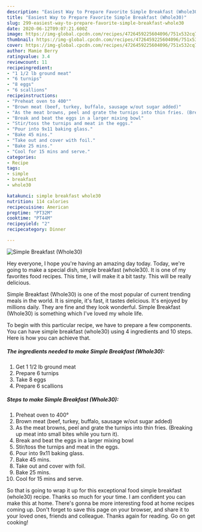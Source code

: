 ```yaml
---
description: "Easiest Way to Prepare Favorite Simple Breakfast (Whole30)"
title: "Easiest Way to Prepare Favorite Simple Breakfast (Whole30)"
slug: 299-easiest-way-to-prepare-favorite-simple-breakfast-whole30
date: 2020-06-12T09:07:21.600Z
image: https://img-global.cpcdn.com/recipes/4726459225604096/751x532cq70/simple-breakfast-whole30-recipe-main-photo.jpg
thumbnail: https://img-global.cpcdn.com/recipes/4726459225604096/751x532cq70/simple-breakfast-whole30-recipe-main-photo.jpg
cover: https://img-global.cpcdn.com/recipes/4726459225604096/751x532cq70/simple-breakfast-whole30-recipe-main-photo.jpg
author: Mamie Berry
ratingvalue: 3.4
reviewcount: 11
recipeingredient:
- "1 1/2 lb ground meat"
- "6 turnips"
- "8 eggs"
- "6 scallions"
recipeinstructions:
- "Preheat oven to 400°"
- "Brown meat (beef, turkey, buffalo, sausage w/out sugar added)"
- "As the meat browns, peel and grate the turnips into thin fries. (Breaking up meat into small bites while you turn it)."
- "Break and beat the eggs in a larger mixing bowl"
- "Stir/toss the turnips and meat in the eggs."
- "Pour into 9x11 baking glass."
- "Bake 45 mins."
- "Take out and cover with foil."
- "Bake 25 mins."
- "Cool for 15 mins and serve."
categories:
- Recipe
tags:
- simple
- breakfast
- whole30

katakunci: simple breakfast whole30 
nutrition: 114 calories
recipecuisine: American
preptime: "PT32M"
cooktime: "PT44M"
recipeyield: "2"
recipecategory: Dinner

---
```



![Simple Breakfast (Whole30)](https://img-global.cpcdn.com/recipes/4726459225604096/751x532cq70/simple-breakfast-whole30-recipe-main-photo.jpg)

Hey everyone, I hope you're having an amazing day today. Today, we're going to make a special dish, simple breakfast (whole30). It is one of my favorites food recipes. This time, I will make it a bit tasty. This will be really delicious.

Simple Breakfast (Whole30) is one of the most popular of current trending meals in the world. It is simple, it's fast, it tastes delicious. It's enjoyed by millions daily. They are fine and they look wonderful. Simple Breakfast (Whole30) is something which I've loved my whole life.




To begin with this particular recipe, we have to prepare a few components. You can have simple breakfast (whole30) using 4 ingredients and 10 steps. Here is how you can achieve that.

##### The ingredients needed to make Simple Breakfast (Whole30):

1. Get 1 1/2 lb ground meat
1. Prepare 6 turnips
1. Take 8 eggs
1. Prepare 6 scallions




##### Steps to make Simple Breakfast (Whole30):

1. Preheat oven to 400°
1. Brown meat (beef, turkey, buffalo, sausage w/out sugar added)
1. As the meat browns, peel and grate the turnips into thin fries. (Breaking up meat into small bites while you turn it).
1. Break and beat the eggs in a larger mixing bowl
1. Stir/toss the turnips and meat in the eggs.
1. Pour into 9x11 baking glass.
1. Bake 45 mins.
1. Take out and cover with foil.
1. Bake 25 mins.
1. Cool for 15 mins and serve.




So that is going to wrap it up for this exceptional food simple breakfast (whole30) recipe. Thanks so much for your time. I am confident you can make this at home. There's gonna be more interesting food at home recipes coming up. Don't forget to save this page on your browser, and share it to your loved ones, friends and colleague. Thanks again for reading. Go on get cooking!
